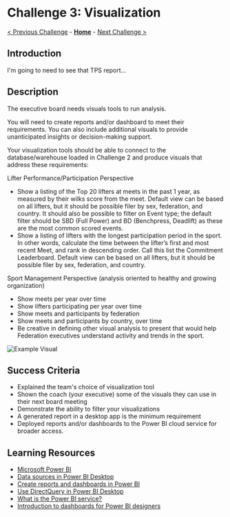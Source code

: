 # Challenge 3: Visualization

[< Previous Challenge](./02-load-data.md) - **[Home](../README.md)** - [Next Challenge >](./04-incrementals.md)

## Introduction
I'm going to need to see that TPS report...

## Description
The executive board needs visuals tools to run analysis.

You will need to create reports and/or dashboard to meet their requirements.  You can also include additional visuals to provide unanticipated insights or decision-making support.

Your visualization tools should be able to connect to the database/warehouse loaded in Challenge 2 and produce visuals that address these requirements:

Lifter Performance/Participation Perspective
- Show a listing of the Top 20 lifters at meets in the past 1 year, as measured by their wilks score from the meet. Default view can be based on all lifters, but it should be possible filer by sex, federation, and country.  It should also be possible to filter on Event type; the default filter should be SBD (Full Power) and BD (Benchpress, Deadlift) as these are the most common scored events.
- Show a listing of lifters with the longest participation period in the sport.  In other words, calculate the time between the lifter’s first and most recent Meet, and rank in descending order.  Call this list the Commitment Leaderboard.  Default view can be based on all lifters, but it should be possible filer by sex, federation, and country.

Sport Management Perspective (analysis oriented to healthy and growing organization)
- Show meets per year over time
- Show lifters participating per year over time
- Show meets and participants by federation
- Show meets and participants by country, over time
- Be creative in defining other visual analysis to present that would help Federation executives understand activity and trends in the sport.

![Example Visual](../Images/Leaderboard.png)

## Success Criteria
- Explained the team's choice of visualization tool
- Shown the coach (your executive) some of the visuals they can use in their next board meeting
- Demonstrate the ability to filter your visualizations
- A generated report in a desktop app is the minimum requirement
- Deployed reports and/or dashboards to the Power BI cloud service for broader access.

## Learning Resources
- [Microsoft Power BI](https://powerbi.microsoft.com/en-us/)
- [Data sources in Power BI Desktop](https://docs.microsoft.com/en-us/power-bi/connect-data/desktop-data-sources)
- [Create reports and dashboards in Power BI](https://docs.microsoft.com/en-us/power-bi/create-reports/)
- [Use DirectQuery in Power BI Desktop](https://docs.microsoft.com/en-us/power-bi/connect-data/desktop-use-directquery)
- [What is the Power BI service?](https://docs.microsoft.com/en-us/power-bi/fundamentals/power-bi-service-overview)
- [Introduction to dashboards for Power BI designers](https://docs.microsoft.com/en-us/power-bi/create-reports/service-dashboards)
